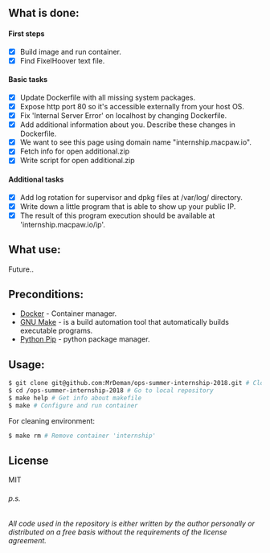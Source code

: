 ## What is done:
#### First steps
- [x] Build image and run container.
- [x] Find FixelHoover text file.
#### Basic tasks
- [x] Update Dockerfile with all missing system packages.
- [x] Expose http port 80 so it's accessible externally from your host OS.
- [x] Fix 'Internal Server Error' on localhost by changing Dockerfile.
- [x] Add additional information about you. Describe these changes in Dockerfile.
- [x] We want to see this page using domain name "internship.macpaw.io".
- [x] Fetch info for open additional.zip
- [x] Write script for open additional.zip
#### Additional tasks
- [x] Add log rotation for supervisor and dpkg files at /var/log/ directory.
- [x] Write down a little program that is able to show up your public IP.
- [x] The result of this program execution should be available at 'internship.macpaw.io/ip'.

## What use:
Future..
## Preconditions:
* [Docker](https://www.docker.com/docker-ubuntu) - Container manager.
* [GNU Make](https://www.gnu.org/) - is a build automation tool that automatically builds executable programs.
* [Python Pip](https://packaging.python.org/tutorials/installing-packages/#ensure-you-can-run-pip-from-the-command-line) - python package manager.

## Usage:

```sh
$ git clone git@github.com:MrDeman/ops-summer-internship-2018.git # Clone repository
$ cd /ops-summer-internship-2018 # Go to local repository
$ make help # Get info about makefile
$ make # Configure and run container
```
For cleaning environment:
```sh
$ make rm # Remove container 'internship'
```

## License
MIT
###### p.s.
###### All code used in the repository is either written by the author personally or distributed on a free basis without the requirements of the license agreement.
